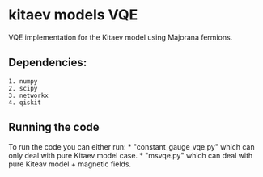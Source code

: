 # kitaev models VQE
VQE implementation for the Kitaev model using Majorana fermions.

## Dependencies: 
    1. numpy 
    2. scipy 
    3. networkx 
    4. qiskit

## Running the code
To run the code you can either run: 
    * "constant_gauge_vqe.py" which can only deal with pure Kitaev model case. 
    * "msvqe.py" which can deal with pure Kiteav model + magnetic fields.